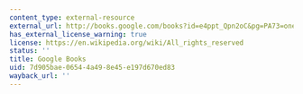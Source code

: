```yaml
---
content_type: external-resource
external_url: http://books.google.com/books?id=e4ppt_Qpn2oC&pg=PA73=onepage
has_external_license_warning: true
license: https://en.wikipedia.org/wiki/All_rights_reserved
status: ''
title: Google Books
uid: 7d905bae-0654-4a49-8e45-e197d670ed83
wayback_url: ''
---
```

